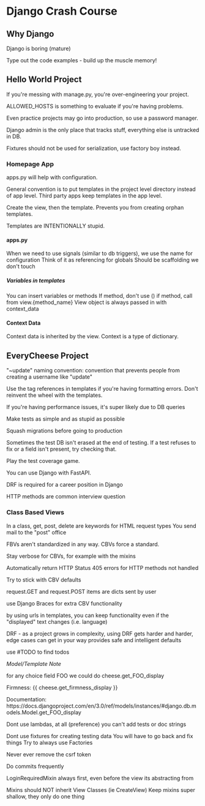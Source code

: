 # Django Crash Course

## Why Django
Django is boring (mature)

Type out the code examples - build up the muscle memory!

## Hello World Project

If you're messing with manage.py, you're over-engineering your project.

ALLOWED_HOSTS is something to evaluate if you're having problems.

Even practice projects may go into production, so use a password manager.

Django admin is the only place that tracks stuff, everything else is untracked in DB.

Fixtures should not be used for serialization, use factory boy instead.

### Homepage App

apps.py will help with configuration.

General convention is to put templates in the project level directory instead of app level. Third party apps keep
 templates in the app level.
 
Create the view, then the template. Prevents you from creating orphan templates.

Templates are INTENTIONALLY stupid.

#### apps.py
When we need to use signals (similar to db triggers), we use the name for configuration
Think of it as referencing for globals
Should be scaffolding we don't touch

##### Variables in templates

You can insert variables or methods 
If method, don't use () if method, call from view.{method_name}
View object is always passed in with context_data

#### Context Data

Context data is inherited by the view.
Context is a type of dictionary.

## EveryCheese Project

"~update" naming convention: convention that prevents people from creating a username like "update"

Use the tag references in templates if you're having formatting errors. Don't reinvent the wheel with the templates.

If you're having performance issues, it's super likely due to DB queries

Make tests as simple and as stupid as possible

Squash migrations before going to production

Sometimes the test DB isn't erased at the end of testing. If a test refuses to fix or a field isn't present, try
 checking that.
 
Play the test coverage game.
 
You can use Django with FastAPI.

DRF is required for a career position in Django

HTTP methods are common interview question
 
### Class Based Views

In a class, get, post, delete are keywords for HTML request types
You send mail to the "post" office

FBVs aren't standardized in any way. CBVs force a standard.

Stay verbose for CBVs, for example with the mixins

Automatically return HTTP Status 405 errors for HTTP methods not handled

Try to stick with CBV defaults

request.GET and request.POST items are dicts sent by user

use Django Braces for extra CBV functionality

by using urls in templates, you can keep functionality even if the "displayed" text changes (i.e. language)

DRF - as a project grows in complexity, using DRF gets harder and harder, edge cases can get in your way
provides safe and intelligent defaults

use #TODO to find todos

*Model/Template Note*

for any choice field FOO we could do cheese.get_FOO_display
<p>Firmness: {{ cheese.get_firmness_display }}</p>
Documentation: https://docs.djangoproject.com/en/3.0/ref/models/instances/#django.db.models.Model.get_FOO_display

Dont use lambdas, at all (preference)
you can't add tests or doc strings

Dont use fixtures for creating testing data
You will have to go back and fix things
Try to always use Factories

Never ever remove the csrf token

Do commits frequently

LoginRequiredMixin always first, even before the view its abstracting from

Mixins should NOT inherit View Classes (ie CreateView)
Keep mixins super shallow, they only do one thing
